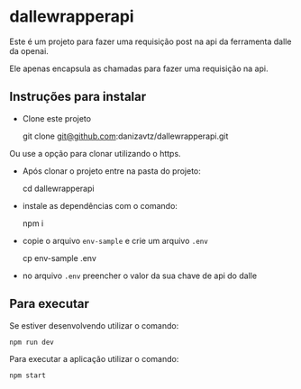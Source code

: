 # dallewrapperapi
Este é um projeto para fazer uma requisição post na api da ferramenta dalle da openai.

Ele apenas encapsula as chamadas para fazer uma requisição na api.

## Instruções para instalar

* Clone este projeto

    git clone git@github.com:danizavtz/dallewrapperapi.git

Ou use a opção para clonar utilizando o https.

* Após clonar o projeto entre na pasta do projeto:

    cd dallewrapperapi

* instale as dependências com o comando:

    npm i 

* copie o arquivo `env-sample` e crie um arquivo `.env`

    cp env-sample .env

* no arquivo `.env` preencher o valor da sua chave de api do dalle

## Para executar

Se estiver desenvolvendo utilizar o comando:
    
    npm run dev

Para executar a aplicação utilizar o comando:
    
    npm start

